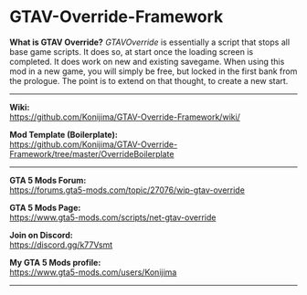 # GTAV-Override-Framework

**What is GTAV Override?**
*GTAVOverride* is essentially a script that stops all base game scripts. It does so, at start once the loading screen is completed. It does work on new and existing savegame. When using this mod in a new game, you will simply be free, but locked in the first bank from the prologue. The point is to extend on that thought, to create a new start.

***

**Wiki:**  
https://github.com/Konijima/GTAV-Override-Framework/wiki/

**Mod Template (Boilerplate):**  
https://github.com/Konijima/GTAV-Override-Framework/tree/master/OverrideBoilerplate

***

**GTA 5 Mods Forum:**  
https://forums.gta5-mods.com/topic/27076/wip-gtav-override

**GTA 5 Mods Page:**  
https://www.gta5-mods.com/scripts/net-gtav-override

**Join on Discord:**  
https://discord.gg/k77Vsmt

**My GTA 5 Mods profile:**  
https://www.gta5-mods.com/users/Konijima

***
